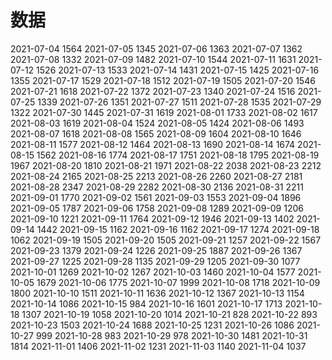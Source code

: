 # 数据
2021-07-04 1564
2021-07-05 1345
2021-07-06 1363
2021-07-07 1362
2021-07-08 1332
2021-07-09 1482
2021-07-10 1544
2021-07-11 1631
2021-07-12 1526
2021-07-13 1533
2021-07-14 1431
2021-07-15 1425
2021-07-16 1355
2021-07-17 1529
2021-07-18 1512
2021-07-19 1505
2021-07-20 1546
2021-07-21 1618
2021-07-22 1372
2021-07-23 1340
2021-07-24 1516
2021-07-25 1339
2021-07-26 1351
2021-07-27 1511
2021-07-28 1535
2021-07-29 1322
2021-07-30 1445
2021-07-31 1619
2021-08-01 1733
2021-08-02 1617
2021-08-03 1619
2021-08-04 1524
2021-08-05 1424
2021-08-06 1493
2021-08-07 1618
2021-08-08 1565
2021-08-09 1604
2021-08-10 1646
2021-08-11 1577
2021-08-12 1464
2021-08-13 1690
2021-08-14 1674
2021-08-15 1562
2021-08-16 1774
2021-08-17 1751
2021-08-18 1795
2021-08-19 1967
2021-08-20 1810
2021-08-21 1971
2021-08-22 2038
2021-08-23 2212
2021-08-24 2165
2021-08-25 2213
2021-08-26 2260
2021-08-27 2181
2021-08-28 2347
2021-08-29 2282
2021-08-30 2136
2021-08-31 2211
2021-09-01 1770
2021-09-02 1561
2021-09-03 1553
2021-09-04 1896
2021-09-05 1787
2021-09-06 1758
2021-09-08 1289
2021-09-09 1206
2021-09-10 1221
2021-09-11 1764
2021-09-12 1946
2021-09-13 1402
2021-09-14 1442
2021-09-15 1162
2021-09-16 1162
2021-09-17 1274
2021-09-18 1062
2021-09-19 1505
2021-09-20 1505
2021-09-21 1257
2021-09-22 1567
2021-09-23 1379
2021-09-24 1226
2021-09-25 1887
2021-09-26 1367
2021-09-27 1225
2021-09-28 1135
2021-09-29 1205
2021-09-30 1077
2021-10-01 1269
2021-10-02 1267
2021-10-03 1460
2021-10-04 1577
2021-10-05 1679
2021-10-06 1775
2021-10-07 1999
2021-10-08 1718
2021-10-09 1800
2021-10-10 1511
2021-10-11 1636
2021-10-12 1367
2021-10-13 1154
2021-10-14 1086
2021-10-15 984
2021-10-16 1601
2021-10-17 1713
2021-10-18 1307
2021-10-19 1058
2021-10-20 1014
2021-10-21 828
2021-10-22 893
2021-10-23 1503
2021-10-24 1688
2021-10-25 1231
2021-10-26 1086
2021-10-27 999
2021-10-28 983
2021-10-29 978
2021-10-30 1481
2021-10-31 1814
2021-11-01 1406
2021-11-02 1231
2021-11-03 1140
2021-11-04 1037
